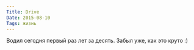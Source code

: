 ```yaml
---
Title: Drive
Date: 2015-08-10
Tags: жизнь
---
```


Водил сегодня первый раз лет за десять. Забыл уже, как это круто :)